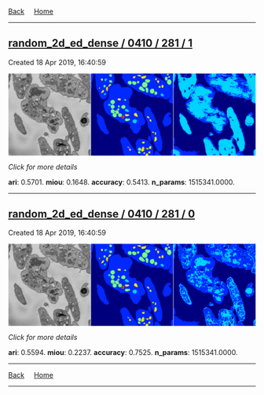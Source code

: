
[Back](..)&nbsp;&nbsp;&nbsp;&nbsp;&nbsp;[Home](https://leapmanlab.github.io/snapshots)

---

<div class="summary"><a href="1"><h2>random_2d_ed_dense / 0410 / 281 / 1</h2></a><p>Created 18 Apr 2019, 16:40:59
</p><a href="1"><img src="1/media/summary.png" align="center"></a><p>
<i>Click for more details</i>
</p></div>

**ari**: 0.5701. **miou**: 0.1648. **accuracy**: 0.5413. **n_params**: 1515341.0000. 

---

<div class="summary"><a href="0"><h2>random_2d_ed_dense / 0410 / 281 / 0</h2></a><p>Created 18 Apr 2019, 16:40:59
</p><a href="0"><img src="0/media/summary.png" align="center"></a><p>
<i>Click for more details</i>
</p></div>

**ari**: 0.5594. **miou**: 0.2237. **accuracy**: 0.7525. **n_params**: 1515341.0000. 

---

[Back](..)&nbsp;&nbsp;&nbsp;&nbsp;&nbsp;[Home](https://leapmanlab.github.io/snapshots)

---